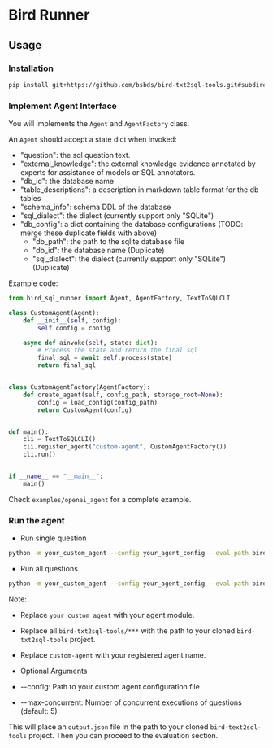 # Bird Runner

## Usage

### Installation

``` sh
pip install git+https://github.com/bsbds/bird-txt2sql-tools.git#subdirectory=bird_runner
```

### Implement Agent Interface

You  will implements the `Agent` and `AgentFactory` class. 

An `Agent` should accept a state dict when invoked:
- "question": the sql question text. 
- "external_knowledge": the external knowledge evidence annotated by experts for assistance of models or SQL annotators.
- "db_id": the database name
- "table_descriptions": a description in markdown table format for the db tables
- "schema_info": schema DDL of the database
- "sql_dialect": the dialect (currently support only "SQLite")
- "db_config": a dict containing the database configurations (TODO: merge these duplicate fields with above)
    - "db_path": the path to the sqlite database file
    - "db_id": the database name (Duplicate)
    - "sql_dialect": the dialect (currently support only "SQLite") (Duplicate)


Example code:
``` python
from bird_sql_runner import Agent, AgentFactory, TextToSQLCLI

class CustomAgent(Agent):
    def __init__(self, config):
        self.config = config

    async def ainvoke(self, state: dict):
        # Process the state and return the final sql
        final_sql = await self.process(state)
        return final_sql


class CustomAgentFactory(AgentFactory):
    def create_agent(self, config_path, storage_root=None):
        config = load_config(config_path)
        return CustomAgent(config)


def main():
    cli = TextToSQLCLI()
    cli.register_agent("custom-agent", CustomAgentFactory())
    cli.run()


if __name__ == "__main__":
    main()
```

Check `examples/openai_agent` for a complete example.

### Run the agent

- Run single question
``` sh
python -m your_custom_agent --config your_agent_config --eval-path bird-txt2sql-tools/mini_dev_sqlite_subset.json --db-root-path bird-txt2sql-tools/dev_databases --json-file-path=bird-txt2sql-tools/database_description.json --output=bird-txt2sql-tools/output.json --max-concurrent 10 --question-index 18 --agent-type custom-agent
```

- Run all questions
``` sh
python -m your_custom_agent --config your_agent_config --eval-path bird-txt2sql-tools/mini_dev_sqlite_subset.json --db-root-path bird-txt2sql-tools/dev_databases --json-file-path=bird-txt2sql-tools/database_description.json --output=bird-txt2sql-tools/output.json --all --agent-type custom-agent
```

Note:
- Replace `your_custom_agent` with your agent module.
- Replace all `bird-txt2sql-tools/***` with the path to your cloned `bird-txt2sql-tools` project.
- Replace `custom-agent` with your registered agent name.


- Optional Arguments
- --config: Path to your custom agent configuration file
- --max-concurrent: Number of concurrent executions of questions (default: 5)

This will place an `output.json` file in the path to your cloned `bird-text2sql-tools` project. Then you can proceed to the evaluation section.
